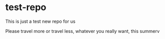# test-repo
This is just a test new repo for us 

Please travel more or travel less, whatever you really want, this summerv
